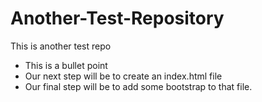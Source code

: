 # Another-Test-Repository
This is another test repo


- This is a bullet point
- Our next step will be to create an index.html file
- Our final step will be to add some bootstrap to that file.